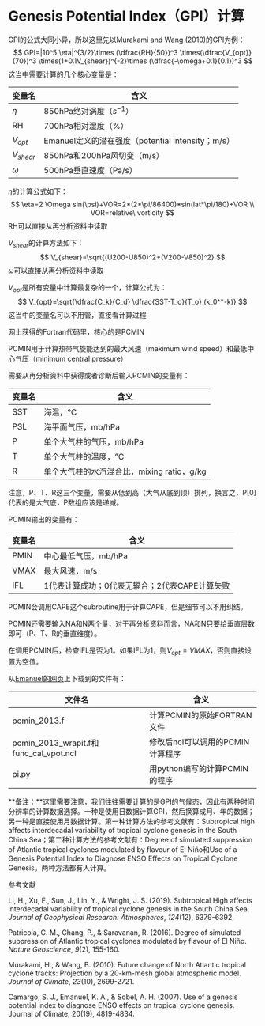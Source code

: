 # Genesis Potential Index（GPI）计算

GPI的公式大同小异，所以这里先以Murakami and Wang (2010)的GPI为例：
$$
GPI=|10^5 \eta|^{3/2}\times (\dfrac{RH}{50})^3 \times(\dfrac{V_{opt}}{70})^3 \times(1+0.1V_{shear})^{-2}\times (\dfrac{-\omega+0.1}{0.1})^3
$$
这当中需要计算的几个核心变量是：

| 变量名      | 含义                                              |
| ----------- | ------------------------------------------------- |
| $\eta$      | 850hPa绝对涡度（$s^{-1}$）                        |
| RH          | 700hPa相对湿度（%）                               |
| $V_{opt}$   | Emanuel定义的潜在强度（potential intensity；m/s） |
| $V_{shear}$ | 850hPa和200hPa风切变（m/s）                       |
| $\omega$    | 500hPa垂直速度（Pa/s）                            |

$\eta$的计算公式如下：
$$
\eta=2 \Omega sin(\psi)+VOR=2*(2*\pi/86400)*sin(lat*\pi/180)+VOR \\
VOR=relative\ vorticity
$$
RH可以直接从再分析资料中读取

$V_{shear}$的计算方法如下：
$$
V_{shear}=\sqrt{(U200-U850)^2+(V200-V850)^2}
$$
$\omega$可以直接从再分析资料中读取

$V_{opt}$是所有变量中计算最复杂的一个，计算公式为：
$$
V_{opt}=\sqrt{\dfrac{C_k}{C_d} \dfrac{SST-T_o}{T_o} (k_0^*-k)}
$$
这当中的变量名可以不用管，直接看计算过程

网上获得的Fortran代码里，核心的是PCMIN

PCMIN用于计算热带气旋能达到的最大风速（maximum wind speed）和最低中心气压（minimum central pressure）

需要从再分析资料中获得或者诊断后输入PCMIN的变量有：

| 变量名 | 含义                                       |
| ------ | ------------------------------------------ |
| SST    | 海温，℃                                    |
| PSL    | 海平面气压，mb/hPa                         |
| P      | 单个大气柱的气压，mb/hPa                   |
| T      | 单个大气柱的温度，℃                        |
| R      | 单个大气柱的水汽混合比，mixing ratio，g/kg |

注意，P、T、R这三个变量，需要从低到高（大气从底到顶）排列，换言之，P[0]代表的是大气底，P数组应该是递减。

PCMIN输出的变量有：

| 变量名 | 含义                                          |
| ------ | --------------------------------------------- |
| PMIN   | 中心最低气压，mb/hPa                          |
| VMAX   | 最大风速，m/s                                 |
| IFL    | 1代表计算成功；0代表无辐合；2代表CAPE计算失败 |

PCMIN会调用CAPE这个subroutine用于计算CAPE，但是细节可以不用纠结。

PCMIN还需要输入NA和N两个量，对于再分析资料而言，NA和N只要给垂直层数即可（P、T、R的垂直维度）。

在调用PCMIN后，检查IFL是否为1。如果IFL为1，则$V_{opt}=VMAX$，否则直接设置为空值。

从[Emanuel的网页](http://emanuel.mit.edu/)上下载到的文件有：

| 文件名                                 | 含义                             |
| -------------------------------------- | -------------------------------- |
| pcmin_2013.f                           | 计算PCMIN的原始FORTRAN文件       |
| pcmin_2013_wrapit.f和func_cal_vpot.ncl | 修改后ncl可以调用的PCMIN计算程序 |
| pi.py                                  | 用python编写的计算PCMIN的程序    |

**备注：**这里需要注意，我们往往需要计算的是GPI的气候态，因此有两种时间分辨率的计算数据选择。一种是使用日数据计算GPI，然后换算成月、年的数据；另一种是直接使用月数据计算。第一种计算方法的参考文献有：Subtropical high affects interdecadal variability of tropical cyclone genesis in the South China Sea；第二种计算方法的参考文献有：Degree of simulated suppression of Atlantic tropical cyclones modulated by flavour of El Niño和Use of a Genesis Potential Index to Diagnose ENSO Effects on Tropical Cyclone Genesis。两种方法都有人计算。

参考文献

Li, H., Xu, F., Sun, J., Lin, Y., & Wright, J. S. (2019). Subtropical High affects interdecadal variability of tropical cyclone genesis in the South China Sea. *Journal of Geophysical Research: Atmospheres*, *124*(12), 6379-6392.

Patricola, C. M., Chang, P., & Saravanan, R. (2016). Degree of simulated suppression of Atlantic tropical cyclones modulated by flavour of El Niño. *Nature Geoscience*, *9*(2), 155-160.

Murakami, H., & Wang, B. (2010). Future change of North Atlantic tropical cyclone tracks: Projection by a 20-km-mesh global atmospheric model. *Journal of Climate*, *23*(10), 2699-2721.

Camargo, S. J., Emanuel, K. A., & Sobel, A. H. (2007). Use of a genesis potential index to diagnose ENSO effects on tropical cyclone genesis. Journal of Climate, 20(19), 4819-4834.
